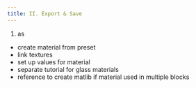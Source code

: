 ```yaml
---
title: II. Export & Save
---
```

1. as

* create material from preset
* link textures
* set up values for material
* separate tutorial for glass materials
* reference to create matlib if material used in multiple blocks
<br><br/>